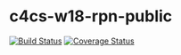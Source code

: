 # c4cs-w18-rpn-public
[![Build Status](https://travis-ci.org/WenhaoSu/c4cs-w18-rpn-public.svg?branch=master)](https://travis-ci.org/WenhaoSu/c4cs-w18-rpn-public)
[![Coverage Status](https://coveralls.io/repos/github/WenhaoSu/c4cs-w18-rpn-public/badge.svg)](https://coveralls.io/github/WenhaoSu/c4cs-w18-rpn-public)

